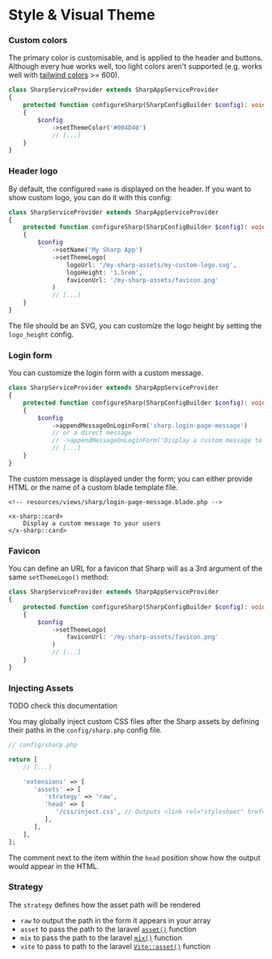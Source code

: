 # Style & Visual Theme

### Custom colors

The primary color is customisable, and is applied to the header and buttons. Although every hue works well, too light colors aren't supported (e.g. works well with [tailwind colors](https://tailwindcss.com/docs/customizing-colors#color-palette-reference) >= 600).

```php
class SharpServiceProvider extends SharpAppServiceProvider
{
    protected function configureSharp(SharpConfigBuilder $config): void
    {
        $config
            ->setThemeColor('#004D40')
            // [...]
    }
}
```

### Header logo

By default, the configured `name` is displayed on the header. If you want to show custom logo, you can do it with this config:

```php
class SharpServiceProvider extends SharpAppServiceProvider
{
    protected function configureSharp(SharpConfigBuilder $config): void
    {
        $config
            ->setName('My Sharp App')
            ->setThemeLogo(
                logoUrl: '/my-sharp-assets/my-custom-logo.svg',
                logoHeight: '1.5rem',
                faviconUrl: '/my-sharp-assets/favicon.png'
            )
            // [...]
    }
}
```

The file should be an SVG, you can customize the logo height by setting the `logo_height` config.

### Login form

You can customize the login form with a custom message.

```php
class SharpServiceProvider extends SharpAppServiceProvider
{
    protected function configureSharp(SharpConfigBuilder $config): void
    {
        $config
            ->appendMessageOnLoginForm('sharp.login-page-message')
            // or a direct message
            // ->appendMessageOnLoginForm('Display a custom message to your users')
            // [...]
    }
}
```

The custom message is displayed under the form; you can either provide HTML or the name of a custom blade template file.

```blade
<!-- resources/views/sharp/login-page-message.blade.php -->

<x-sharp::card>
    Display a custom message to your users
</x-sharp::card>
```

### Favicon

You can define an URL for a favicon that Sharp will as a 3rd argument of the same `setThemeLogo()` method:

```php
class SharpServiceProvider extends SharpAppServiceProvider
{
    protected function configureSharp(SharpConfigBuilder $config): void
    {
        $config
            ->setThemeLogo(
                faviconUrl: '/my-sharp-assets/favicon.png'
            )
            // [...]
    }
}
```

### Injecting Assets

TODO check this documentation

You may globally inject custom CSS files after the Sharp assets by defining their paths in the `config/sharp.php` config file.

```php
// config/sharp.php

return [
    // [...]

    'extensions' => [
       'assets' => [
          'strategy' => 'raw',
          'head' => [
             '/css/inject.css', // Outputs <link rel="stylesheet" href="/css/inject.css"> after sharp assets
          ],
       ],
    ],
];
```

The comment next to the item within the `head` position show how the output would appear in the HTML.

### Strategy

The `strategy` defines how the asset path will be rendered

- `raw` to output the path in the form it appears in your array
- `asset` to pass the path to the laravel [`asset()`](https://laravel.com/docs/5.6/helpers#method-asset) function
- `mix` to pass the path to the laravel [`mix()`](https://laravel.com/docs/5.6/helpers#method-mix) function
- `vite` to pass to path to the laravel [`Vite::asset()`](https://laravel.com/docs/10.x/vite#blade-processing-static-assets) function
